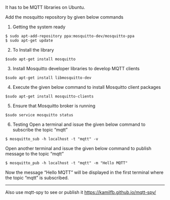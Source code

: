 It has to be MQTT libraries on Ubuntu.

Add the mosquitto repository by given below commands

1. Getting the system ready
```
$ sudo apt-add-repository ppa:mosquitto-dev/mosquitto-ppa
$ sudo apt-get update
```
2. To Install the library
```
$sudo apt-get install mosquitto
```
3. Install Mosquitto developer libraries to develop MQTT clients
```
$sudo apt-get install libmosquitto-dev
```
4. Execute the given below command to install Mosquitto client packages
```
$sudo apt-get install mosquitto-clients
```
5. Ensure that Mosquitto broker is running
```
$sudo service mosquitto status 
```
6. Testing
Open a terminal and issue the given below command to subscribe the topic “mqtt”
```
$ mosquitto_sub -h localhost -t "mqtt" -v
```
Open another terminal and issue the given below command to publish message to the topic “mqtt”
```
$ mosquitto_pub -h localhost -t "mqtt" -m "Hello MQTT"
```
Now the message “Hello MQTT” will be displayed in the first terminal where the topic “mqtt” is subscribed.

------------------

Also use mqtt-spy to see or publish it
https://kamilfb.github.io/mqtt-spy/
